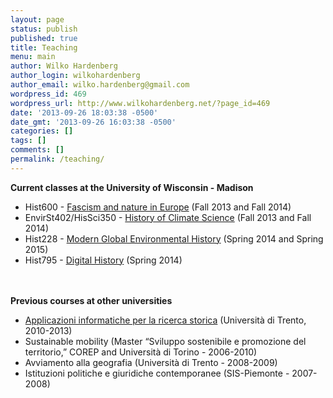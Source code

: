 ```yaml
---
layout: page
status: publish
published: true
title: Teaching
menu: main
author: Wilko Hardenberg
author_login: wilkohardenberg
author_email: wilko.hardenberg@gmail.com
wordpress_id: 469
wordpress_url: http://www.wilkohardenberg.net/?page_id=469
date: '2013-09-26 18:03:38 -0500'
date_gmt: '2013-09-26 16:03:38 -0500'
categories: []
tags: []
comments: []
permalink: /teaching/
---
```

<p><strong>Current classes at the University of Wisconsin - Madison</strong></p>
<ul>
<li>Hist600 - <a title="Fascism and Nature in Europe (UW-Madison)" href="/teaching/fascism-and-nature-in-europe-uw-madison/">Fascism and nature in Europe</a> (Fall 2013 and Fall 2014)</li>
<li>EnvirSt402/HisSci350 - <a title="History of Climate Science (UW-Madison)" href="http://www.wilkohardenberg.net/teaching/history-of-climate-science-uw-madison/">History of Climate Science</a> (Fall 2013 and Fall 2014)</li>
<li>Hist228 - <a title="Modern Global Environmental History (UW-Madison)" href="http://www.wilkohardenberg.net/teaching/mgeh/">Modern Global Environmental History</a> (Spring 2014 and Spring 2015)</li>
<li>Hist795 - <a title="Digital History (UW-Madison)" href="http://www.wilkohardenberg.net/teaching/dhist/">Digital History</a> (Spring 2014)</li><br />
</ul><br />
<strong>Previous courses at other universities</strong>
<ul>
<li><a title="Applicazioni informatiche per la ricerca storica (Universit&agrave; di Trento)" href="http://www.wilkohardenberg.net/teaching/digital-tools/">Applicazioni informatiche per la ricerca storica</a> (Universit&agrave; di Trento, 2010-2013)</li>
<li>Sustainable mobility (Master &ldquo;Sviluppo sostenibile e promozione del territorio,&rdquo; COREP and Universit&agrave; di Torino - 2006-2010)</li>
<li>Avviamento alla geografia (Universit&agrave; di Trento - 2008-2009)</li>
<li>Istituzioni politiche e giuridiche contemporanee (SIS-Piemonte - 2007-2008)</li><br />
</ul>
